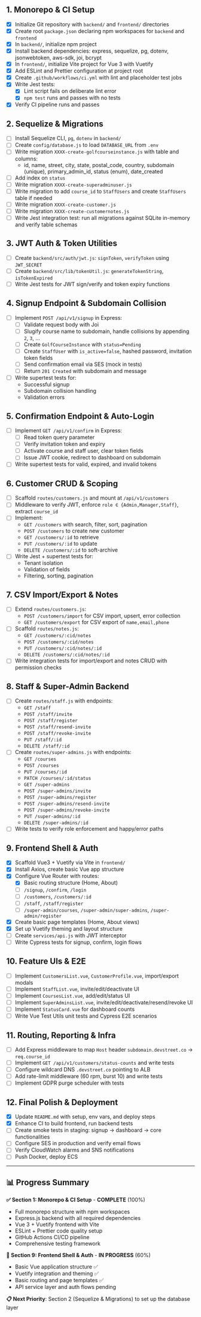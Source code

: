 ## 1. Monorepo & CI Setup

- [x]  Initialize Git repository with `backend/` and `frontend/` directories
- [x]  Create root `package.json` declaring npm workspaces for `backend` and `frontend`
- [x]  In `backend/`, initialize npm project
- [x]  Install backend dependencies: express, sequelize, pg, dotenv, jsonwebtoken, aws-sdk, joi, bcrypt
- [x]  In `frontend/`, initialize Vite project for Vue 3 with Vuetify
- [x]  Add ESLint and Prettier configuration at project root
- [x]  Create `.github/workflows/ci.yml` with lint and placeholder test jobs
- [x]  Write Jest tests:
    - [x]  Lint script fails on deliberate lint error
    - [x]  `npm test` runs and passes with no tests
- [x]  Verify CI pipeline runs and passes

## 2. Sequelize & Migrations

- [ ]  Install Sequelize CLI, `pg`, `dotenv` in `backend/`
- [ ]  Create `config/database.js` to load `DATABASE_URL` from `.env`
- [ ]  Write migration `XXXX-create-golfcourseinstance.js` with table and columns:
    - id, name, street, city, state, postal_code, country, subdomain (unique), primary_admin_id, status (enum), date_created
- [ ]  Add index on `status`
- [ ]  Write migration `XXXX-create-superadminuser.js`
- [ ]  Write migration to add `course_id` to `StaffUsers` and create `StaffUsers` table if needed
- [ ]  Write migration `XXXX-create-customer.js`
- [ ]  Write migration `XXXX-create-customernotes.js`
- [ ]  Write Jest integration test: run all migrations against SQLite in-memory and verify table schemas

## 3. JWT Auth & Token Utilities

- [ ]  Create `backend/src/auth/jwt.js`: `signToken`, `verifyToken` using `JWT_SECRET`
- [ ]  Create `backend/src/lib/tokenUtil.js`: `generateTokenString`, `isTokenExpired`
- [ ]  Write Jest tests for JWT sign/verify and token expiry functions

## 4. Signup Endpoint & Subdomain Collision

- [ ]  Implement `POST /api/v1/signup` in Express:
    - [ ]  Validate request body with Joi
    - [ ]  Slugify course name to subdomain, handle collisions by appending `2`, `3`, …
    - [ ]  Create `GolfCourseInstance` with `status=Pending`
    - [ ]  Create `StaffUser` with `is_active=false`, hashed password, invitation token fields
    - [ ]  Send confirmation email via SES (mock in tests)
    - [ ]  Return `201 Created` with subdomain and message
- [ ]  Write supertest tests for:
    - Successful signup
    - Subdomain collision handling
    - Validation errors

## 5. Confirmation Endpoint & Auto-Login

- [ ]  Implement `GET /api/v1/confirm` in Express:
    - [ ]  Read token query parameter
    - [ ]  Verify invitation token and expiry
    - [ ]  Activate course and staff user, clear token fields
    - [ ]  Issue JWT cookie, redirect to dashboard on subdomain
- [ ]  Write supertest tests for valid, expired, and invalid tokens

## 6. Customer CRUD & Scoping

- [ ]  Scaffold `routes/customers.js` and mount at `/api/v1/customers`
- [ ]  Middleware to verify JWT, enforce `role ∈ {Admin,Manager,Staff}`, extract `course_id`
- [ ]  Implement:
    - `GET /customers` with search, filter, sort, pagination
    - `POST /customers` to create new customer
    - `GET /customers/:id` to retrieve
    - `PUT /customers/:id` to update
    - `DELETE /customers/:id` to soft-archive
- [ ]  Write Jest + supertest tests for:
    - Tenant isolation
    - Validation of fields
    - Filtering, sorting, pagination

## 7. CSV Import/Export & Notes

- [ ]  Extend `routes/customers.js`:
    - `POST /customers/import` for CSV import, upsert, error collection
    - `GET /customers/export` for CSV export of `name,email,phone`
- [ ]  Scaffold `routes/notes.js`:
    - `GET /customers/:cid/notes`
    - `POST /customers/:cid/notes`
    - `PUT /customers/:cid/notes/:id`
    - `DELETE /customers/:cid/notes/:id`
- [ ]  Write integration tests for import/export and notes CRUD with permission checks

## 8. Staff & Super-Admin Backend

- [ ]  Create `routes/staff.js` with endpoints:
    - `GET /staff`
    - `POST /staff/invite`
    - `POST /staff/register`
    - `POST /staff/resend-invite`
    - `POST /staff/revoke-invite`
    - `PUT /staff/:id`
    - `DELETE /staff/:id`
- [ ]  Create `routes/super-admins.js` with endpoints:
    - `GET /courses`
    - `POST /courses`
    - `PUT /courses/:id`
    - `PATCH /courses/:id/status`
    - `GET /super-admins`
    - `POST /super-admins/invite`
    - `POST /super-admins/register`
    - `POST /super-admins/resend-invite`
    - `POST /super-admins/revoke-invite`
    - `PUT /super-admins/:id`
    - `DELETE /super-admins/:id`
- [ ]  Write tests to verify role enforcement and happy/error paths

## 9. Frontend Shell & Auth

- [x]  Scaffold Vue3 + Vuetify via Vite in `frontend/`
- [x]  Install Axios, create basic Vue app structure
- [x]  Configure Vue Router with routes:
    - [x]  Basic routing structure (Home, About)
    - [ ]  `/signup`, `/confirm`, `/login`
    - [ ]  `/customers`, `/customers/:id`
    - [ ]  `/staff`, `/staff/register`
    - [ ]  `/super-admin/courses`, `/super-admin/super-admins`, `/super-admin/register`
- [x]  Create basic page templates (Home, About views)
- [x]  Set up Vuetify theming and layout structure
- [ ]  Create `services/api.js` with JWT interceptor
- [ ]  Write Cypress tests for signup, confirm, login flows

## 10. Feature UIs & E2E

- [ ]  Implement `CustomersList.vue`, `CustomerProfile.vue`, import/export modals
- [ ]  Implement `StaffList.vue`, invite/edit/deactivate UI
- [ ]  Implement `CoursesList.vue`, add/edit/status UI
- [ ]  Implement `SuperAdminsList.vue`, invite/edit/deactivate/resend/revoke UI
- [ ]  Implement `StatusCard.vue` for dashboard counts
- [ ]  Write Vue Test Utils unit tests and Cypress E2E scenarios

## 11. Routing, Reporting & Infra

- [ ]  Add Express middleware to map `Host` header `subdomain.devstreet.co` → `req.course_id`
- [ ]  Implement `GET /api/v1/customers/status-counts` and write tests
- [ ]  Configure wildcard DNS `.devstreet.co` pointing to ALB
- [ ]  Add rate-limit middleware (60 rpm, burst 10) and write tests
- [ ]  Implement GDPR purge scheduler with tests

## 12. Final Polish & Deployment

- [x]  Update `README.md` with setup, env vars, and deploy steps
- [x]  Enhance CI to build frontend, run backend tests
- [ ]  Create smoke tests in staging: signup → dashboard → core functionalities
- [ ]  Configure SES in production and verify email flows
- [ ]  Verify CloudWatch alarms and SNS notifications
- [ ]  Push Docker, deploy ECS

---

## 📊 Progress Summary

**✅ Section 1: Monorepo & CI Setup** - **COMPLETE** (100%)
- Full monorepo structure with npm workspaces
- Express.js backend with all required dependencies
- Vue 3 + Vuetify frontend with Vite
- ESLint + Prettier code quality setup
- GitHub Actions CI/CD pipeline
- Comprehensive testing framework

**🔄 Section 9: Frontend Shell & Auth** - **IN PROGRESS** (60%)
- Basic Vue application structure ✅
- Vuetify integration and theming ✅
- Basic routing and page templates ✅
- API service layer and auth flows pending

**📋 Next Priority**: Section 2 (Sequelize & Migrations) to set up the database layer
